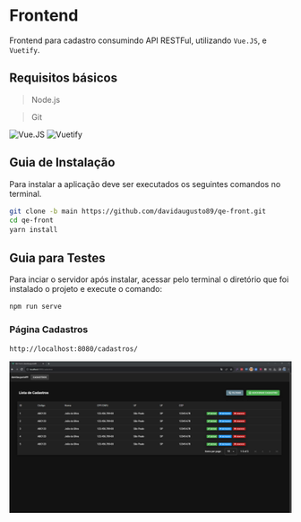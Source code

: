 # Frontend

Frontend para cadastro consumindo API RESTFul, utilizando `Vue.JS`, e `Vuetify`.

## Requisitos básicos

> Node.js


> Git

![Vue.JS](https://img.shields.io/badge/Vue.js-35495E?style=for-the-badge&logo=vue.js&logoColor=4FC08D) ![Vuetify](https://img.shields.io/badge/vuetify-%2338B2AC.svg?style=for-the-badge&logo=tailwind-css&logoColor=white)

## Guia de Instalação


Para instalar a aplicação deve ser executados os seguintes comandos no terminal.

```sh
git clone -b main https://github.com/davidaugusto89/qe-front.git
cd qe-front
yarn install
```

## Guia para Testes
Para inciar o servidor após instalar, acessar pelo terminal o diretório que foi instalado o projeto e execute o comando:

```sh
npm run serve
```

### Página Cadastros

```sh
http://localhost:8080/cadastros/
```

![Cadastros](https://raw.githubusercontent.com/davidaugusto89/qe-front/main/prints/tela_cadastros.png)